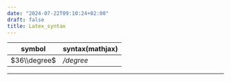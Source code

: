 ```yaml
---
date: "2024-07-22T09:10:24+02:00"
draft: false
title: Latex_syntax
---
```


| symbol       | syntax(mathjax) |
|--------------|-----------------|
| $36\\degree$ | */degree*       |

------------------------------------------------------------------------
